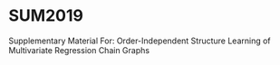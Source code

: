 # SUM2019
Supplementary Material For: Order-Independent Structure Learning of Multivariate Regression Chain Graphs
